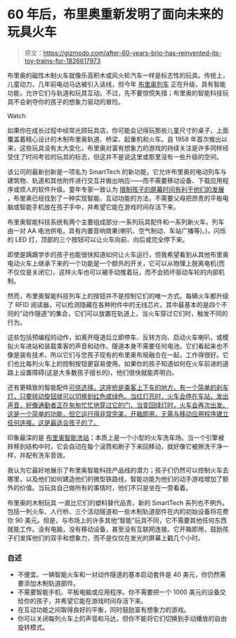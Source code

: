# 60 年后，布里奥重新发明了面向未来的玩具火车

> 原文：<https://gizmodo.com/after-60-years-brio-has-reinvented-its-toy-trains-for-1826617973>

布里奥的磁性木制火车就像乐高积木或风火轮汽车一样是标志性的玩具。传统上，儿童动力，几年前电动马达被引入该线，但今年 [布里奥列车](https://www.brio.us/) 正在升级，具有智能功能，允许它们与轨道和玩具互动。不过，先不要惊慌失措；布里奥的智能科技玩具不会剥夺你的孩子的想象力驱动的冒险。

Watch

如果你在成长过程中经常光顾玩具店，你可能会记得玩那些儿童尺寸的桌子，上面覆盖着精心设计的木制布里奥轨道、桥梁、起重机和火车。自 1958 年首次推出以来，这些玩具没有太大变化，布里奥对富有想象力的游戏的持续关注是许多同样经受住了时间考验的玩具的标志，但这并不是说这里或那里没有一些升级的空间。

该公司的最新创新是一项名为 SmartTech 的新功能，它允许布里奥的电动列车与建筑物、轨道和其他附件进行交互并做出响应——而不需要移动设备、下载应用程序或烦人的软件升级。童年专家一致认为 [限制孩子的屏幕时间有利于他们的发展](https://gizmodo.com/we-were-wrong-about-limiting-childrens-screen-time-1788065909) ，布里奥已经找到了一种实现智能、互动功能的方法，不需要父母把昂贵的平板电脑或智能手机放在孩子手中，并希望它能在游戏时间存活下来。

布里奥智能科技系统有两个主要组成部分:一系列玩具配件和一系列新火车。列车由一对 AA 电池供电，具有内置音响效果(喇叭、空气制动、车站广播等)。)，闪烁的 LED 灯，顶部的三个按钮可以让火车向前、向后或完全停下来。

即使是蹒跚学步的孩子也能很快知道如何让火车运行，但我希望看到从其他布里奥电动火车上继承下来的一个功能是一个额外的开关，它可以从物理上脱离电机(而不仅仅是关闭它)，这样火车也可以被手动推着玩，而不会损坏驱动车轮的内部机制。

然而，布里奥智能科技列车上的按钮并不是控制它们的唯一方式。每辆火车都升级了 RFID 阅读器，可以检测隐藏在各种附件中的无线芯片。其中最基本的是四个不同的“动作隧道”的集合，它们可以放置在轨道上，当火车穿过它们时，触发不同的行为。

这些包括预编程的动作，如离开隧道后立即停车、反转方向、启动火车喇叭，或模拟火车进站和装载乘客的声音和动作。隧道本身不需要任何电池，它们看起来也不像是装有技术，所以它们与您孩子现有的布里奥布局融合在一起，工作得很好。它们也比每列火车上的控制按钮更容易使用。如果你的孩子知道如何在火车前进的道路上设置障碍(这是大多数孩子擅长的)，他们很快就能弄明白。

还有更精致的智能配件[可供选择。这座桥是乘客上下车的地方，有一个简单的刹车灯，只要转动旋钮就可以切换到红色或绿色。当红灯亮时，火车会停在车站，发出声音，好像通勤者正在匆匆忙忙地穿过它的门，当变回绿灯时，火车会再次出发。这是一个简单的功能，但它运行得非常完美，开箱即用，无需与移动应用程序建立任何连接。这是最适合孩子的了。](https://www.amazon.com/Brio-Engine-Action-Tunnels-Wooden/dp/B01MTAV5JM/ref=sr_1_1?asc_campaign=InlineText&asc_refurl=https://gizmodo.com/after-60-years-brio-has-reinvented-its-toy-trains-for-1826617973&asc_source=&tag=kinjagizmodolink-20)

印象最深的是 [布里奥智能洗站](https://www.amazon.com/Brio-Washing-Station-Railway-Accessory/dp/B01N7TTI4V/ref=pd_sim_21_1?asc_campaign=InlineText&asc_refurl=https://gizmodo.com/after-60-years-brio-has-reinvented-its-toy-trains-for-1826617973&asc_source=&tag=kinjagizmodolink-20)；本质上是一个小型的火车洗车场。当一个引擎被转移到结构中时，它会自动在每个滚筒和刷子下来回移动，就好像它被擦洗干净一样，并配有洗车音效。

我认为它最好地展示了布里奥智能科技产品线的潜力；孩子们仍然可以控制火车去哪里，以及他们如何建造他们的微型铁路线，智能功能为他们的动手游戏增加了额外的价值。当玩具自己做所有的事情时，他们不只是坐在一旁看着。

布里奥的木制玩具 一直比它们的塑料替代品贵，新的 SmartTech 系列也不例外。包括一列火车、人行桥、三个活动隧道和一些木制轨道部件在内的初始设备将花费你 90 美元。但是，与市场上的许多其他“智能”玩具不同，它不需要其他任何东西就能工作。没有电脑，没有移动设备，甚至没有互联网连接。它开箱即用，鼓励孩子们发挥他们的双手和想象力，而不是仅仅在发光的屏幕上戳几个小时。

### **自述**

*   不便宜。一辆智能火车和一对动作隧道的基本启动套件是 40 美元，你仍然需要添加木制轨道部件。
*   不需要智能手机、平板电脑或应用程序。你不需要把一个 1000 美元的设备交给你的孩子，并希望它能在游戏时间存活下来。
*   在互动功能之间取得良好的平衡，同时鼓励富有想象力的游戏。
*   你可以关闭每列火车上的声音和马达，但你不能将它们切换到手动播放的自由旋转模式。